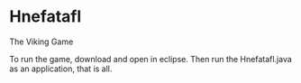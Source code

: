 # Hnefatafl
The Viking Game

To run the game, download and open in eclipse. Then run the Hnefatafl.java as an application, that is all. 
